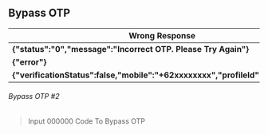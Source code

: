 ## Bypass OTP

Wrong Response | Manipulate Response
----------------|--------------------
**{"status":"0","message":"Incorrect OTP. Please Try Again"}** | **{"status":"1","message":"Correct OTP"}**
**{"error"}** | **{"Success"}**
**{"verificationStatus":false,"mobile":"+62xxxxxxxx","profileId":"450xxxxx"}** | **{"verificationStatus":true,"mobile":"+62xxxxxxxx","profileId":"450xxxxx"}**


###### Bypass OTP #2
> Input 000000 Code To Bypass OTP
